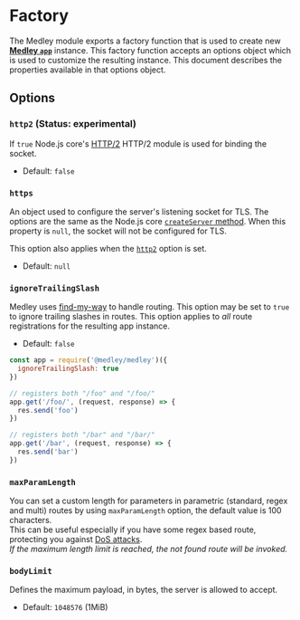 # Factory

The Medley module exports a factory function that is used to create new [**Medley `app`**](App.md)
instance. This factory function accepts an options object which is used to
customize the resulting instance. This document describes the properties
available in that options object.

## Options

<a name="factory-http2"></a>
### `http2` (Status: experimental)

If `true` Node.js core's [HTTP/2](https://nodejs.org/dist/latest-v8.x/docs/api/http2.html)
HTTP/2 module is used for binding the socket.

+ Default: `false`

<a name="factory-https"></a>
### `https`

An object used to configure the server's listening socket for TLS. The options
are the same as the Node.js core
[`createServer` method](https://nodejs.org/dist/latest-v8.x/docs/api/https.html#https_https_createserver_options_requestlistener).
When this property is `null`, the socket will not be configured for TLS.

This option also applies when the [`http2`](Factory.md#factory-http2) option is set.

+ Default: `null`

<a name="factory-ignore-slash"></a>
### `ignoreTrailingSlash`

Medley uses [find-my-way](https://github.com/delvedor/find-my-way) to handle
routing. This option may be set to `true` to ignore trailing slashes in routes.
This option applies to *all* route registrations for the resulting app
instance.

+ Default: `false`

```js
const app = require('@medley/medley')({
  ignoreTrailingSlash: true
})

// registers both "/foo" and "/foo/"
app.get('/foo/', (request, response) => {
  res.send('foo')
})

// registers both "/bar" and "/bar/"
app.get('/bar', (request, response) => {
  res.send('bar')
})
```

<a name="factory-max-param-length"></a>
### `maxParamLength`
You can set a custom length for parameters in parametric (standard, regex and multi) routes by using `maxParamLength` option, the default value is 100 characters.<br>
This can be useful especially if you have some regex based route, protecting you against [DoS attacks](https://www.owasp.org/index.php/Regular_expression_Denial_of_Service_-_ReDoS).<br>
*If the maximum length limit is reached, the not found route will be invoked.*

<a name="factory-body-limit"></a>
### `bodyLimit`

Defines the maximum payload, in bytes, the server is allowed to accept.

+ Default: `1048576` (1MiB)
